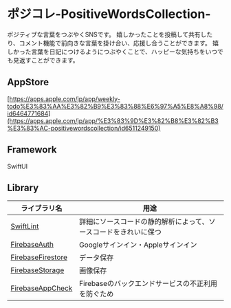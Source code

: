 # ポジコレ-PositiveWordsCollection-
ポジティブな言葉をつぶやくSNSです。
嬉しかったことを投稿して共有したり、コメント機能で前向きな言葉を掛け合い、応援し合うことができます。
嬉しかった言葉を日記につけるようにつぶやくことで、ハッピーな気持ちをいつでも見返すことができます。

## AppStore
[https://apps.apple.com/jp/app/weekly-todo%E3%83%AA%E3%82%B9%E3%83%88%E6%97%A5%E8%A8%98/id6464771684](https://apps.apple.com/jp/app/%E3%83%9D%E3%82%B8%E3%82%B3%E3%83%AC-positivewordscollection/id6511249150)

## Framework
SwiftUI

## Library
| ライブラリ名  | 用途 |
| ------------- | ------------- |
| [SwiftLint](https://github.com/realm/realm-swift) | 詳細にソースコードの静的解析によって、ソースコードをきれいに保つ |
| [FirebaseAuth](https://github.com/firebase/firebase-ios-sdk)  | Googleサインイン・Appleサインイン   |
| [FirebaseFirestore](https://github.com/firebase/firebase-ios-sdk)  | データ保存 |
| [FirebaseStorage](https://github.com/firebase/firebase-ios-sdk) | 画像保存  |
| [FirebaseAppCheck](https://github.com/firebase/firebase-ios-sdk)  | Firebaseのバックエンドサービスの不正利用を防ぐため  |
